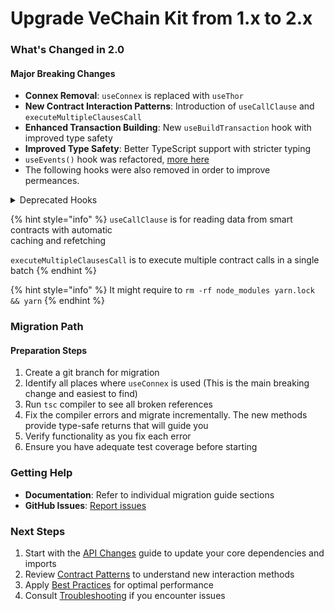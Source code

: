 # Upgrade VeChain Kit from 1.x to 2.x

### What's Changed in 2.0

#### Major Breaking Changes

* **Connex Removal**: `useConnex` is replaced with `useThor`
* **New Contract Interaction Patterns**: Introduction of `useCallClause` and `executeMultipleClausesCall`
* **Enhanced Transaction Building**: New `useBuildTransaction` hook with improved type safety
* **Improved Type Safety**: Better TypeScript support with stricter typing
* `useEvents()` hook was refactored, [more here](../../hooks/blockchain-hooks.md)
* The following hooks were also removed in order to improve permeances.

<details>

<summary>Deprecated Hooks</summary>

Utils Hooks

* useRoundAppVotes
* useSustainabilityActions

Galaxy Member Hooks

* useGMbalance
* useB3trToUpgrade
* useB3trToUpgradeToLevel
* useGetNodeIdAttached
* useGetTokenIdAttachedToNode
* useGMMaxLevel
* useParticipatedInGovernance
* useTokenIdByAccount
* useNFTImage
* useB3trDonated
* useGMBaseUri
* useSelectedTokenId
* useIsGMClaimable
* useSelectedGmNft
* useLevelOfToken
* useNFTMetadataUri

NodeManagement

* useGetNodeManager
* useIsNodeHolder
* useUserXNodes

VeBetterPassport

* useAccountLinking
* usePassportChecks
* useUserDelegation
* useUserStatus
* useAppSecurityLevel
* useGetCumulativeScoreWithDecay
* useGetDelegatee
* useGetDelegator
* useGetEntitiesLinkedToPassport
* useGetPassportForEntity
* useGetPendingDelegationsDelegateePOV
* useGetPendingDelegationsDelegatorPOV
* useGetPendingLinkings
* useIsEntity
* useIsPassportCheckEnabled
* useIsPassport
* useParticipationScoreThreshold
* useSecurityMultiplier
* useThresholdParticipationScore
* useThresholdParticipationScoreAtTimepoint
* useIsBlacklisted
* useIsWhitelisted
* useUserRoundScore

VBD VoterRewards:

* useLevelMultiplier

X2Earn Apps:

* useUserVotesInAllRounds
* useUserTopVotedApps

- useXNode
- useAppAdmin
- useAppExists
- useAppsEligibleInNextRound
- useGetX2EarnAppAvailableFunds
- useXAppsMetadataBaseUri
- useXNodeCheckCooldown

XAllocation Voting

* useAllocationAmount

- useXAppVotesQf

</details>

{% hint style="info" %}
`useCallClause` is for reading data from smart contracts with automatic\
caching and refetching

`executeMultipleClausesCall` is to execute multiple contract calls in a single batch
{% endhint %}

{% hint style="info" %}
It might require to `rm -rf node_modules yarn.lock && yarn`
{% endhint %}

### Migration Path

#### Preparation Steps

1. Create a git branch for migration
2. Identify all places where `useConnex` is used (This is the main breaking change and easiest to find)
3. Run `tsc` compiler to see all broken references
4. Fix the compiler errors and migrate incrementally. The new methods provide type-safe returns that will guide you
5. Verify functionality as you fix each error
6. Ensure you have adequate test coverage before starting

### Getting Help

* **Documentation**: Refer to individual migration guide sections
* **GitHub Issues**: [Report issues](https://github.com/vechain/vechain-kit/issues)

### Next Steps

1. Start with the [API Changes](api-changes.md) guide to update your core dependencies and imports
2. Review [Contract Patterns](broken-reference) to understand new interaction methods
3. Apply [Best Practices](../../best-practices.md) for optimal performance
4. Consult [Troubleshooting](../../troubleshooting/general.md) if you encounter issues
